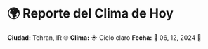 # 🌍 Reporte del Clima de Hoy

**Ciudad:** Tehran, IR 🌐
**Clima:** ☀️ Cielo claro
**Fecha:** 📅 06, 12, 2024 🚀
